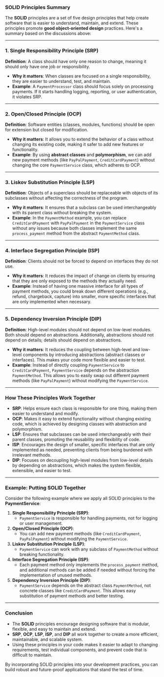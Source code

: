 ### **SOLID Principles Summary**

The **SOLID** principles are a set of five design principles that help create software that is easier to understand, maintain, and extend. These principles promote **good object-oriented design** practices. Here's a summary based on the discussions above:

---

### **1. Single Responsibility Principle (SRP)**

**Definition**: A class should have only one reason to change, meaning it should only have one job or responsibility.

- **Why it matters**: When classes are focused on a single responsibility, they are easier to understand, test, and maintain.
- **Example**: A `PaymentProcessor` class should focus solely on processing payments. If it starts handling logging, reporting, or user authentication, it violates SRP.
  
---

### **2. Open/Closed Principle (OCP)**

**Definition**: Software entities (classes, modules, functions) should be open for extension but closed for modification.

- **Why it matters**: It allows you to extend the behavior of a class without changing its existing code, making it safer to add new features or functionality.
- **Example**: By using **abstract classes** and **polymorphism**, we can add new payment methods (like `PayPalPayment`, `CreditCardPayment`) without changing the core `PaymentService` class, which adheres to OCP.

---

### **3. Liskov Substitution Principle (LSP)**

**Definition**: Objects of a superclass should be replaceable with objects of its subclasses without affecting the correctness of the program.

- **Why it matters**: It ensures that a subclass can be used interchangeably with its parent class without breaking the system.
- **Example**: In the `PaymentMethod` example, you can replace `CreditCardPayment` with `PayPalPayment` in the `PaymentService` class without any issues because both classes implement the same `process_payment` method from the abstract `PaymentMethod` class.

---

### **4. Interface Segregation Principle (ISP)**

**Definition**: Clients should not be forced to depend on interfaces they do not use.

- **Why it matters**: It reduces the impact of change on clients by ensuring that they are only exposed to the methods they actually need.
- **Example**: Instead of having one massive interface for all types of payment methods, you could break down different operations (e.g., refund, chargeback, capture) into smaller, more specific interfaces that are only implemented when necessary.

---

### **5. Dependency Inversion Principle (DIP)**

**Definition**: High-level modules should not depend on low-level modules. Both should depend on abstractions. Additionally, abstractions should not depend on details; details should depend on abstractions.

- **Why it matters**: It reduces the coupling between high-level and low-level components by introducing abstractions (abstract classes or interfaces). This makes your code more flexible and easier to test.
- **Example**: Instead of directly coupling `PaymentService` to `CreditCardPayment`, `PaymentService` depends on the abstraction `PaymentMethod`. This allows you to easily swap out different payment methods (like `PayPalPayment`) without modifying the `PaymentService`.

---

### **How These Principles Work Together**

- **SRP**: Helps ensure each class is responsible for one thing, making them easier to understand and modify.
- **OCP**: Makes it easy to extend functionality without changing existing code, which is achieved by designing classes with abstraction and polymorphism.
- **LSP**: Ensures that subclasses can be used interchangeably with their parent classes, promoting the reusability and flexibility of code.
- **ISP**: Encourages the design of smaller, specific interfaces that are only implemented as needed, preventing clients from being burdened with irrelevant methods.
- **DIP**: Focuses on decoupling high-level modules from low-level details by depending on abstractions, which makes the system flexible, extensible, and easier to test.

---

### **Example: Putting SOLID Together**

Consider the following example where we apply all SOLID principles to the **PaymentService**:

1. **Single Responsibility Principle (SRP)**:
   - `PaymentService` is responsible for handling payments, not for logging or user management.
2. **Open/Closed Principle (OCP)**:
   - You can add new payment methods (like `CreditCardPayment`, `PayPalPayment`) without modifying the `PaymentService`.
3. **Liskov Substitution Principle (LSP)**:
   - `PaymentService` can work with any subclass of `PaymentMethod` without breaking functionality.
4. **Interface Segregation Principle (ISP)**:
   - Each payment method only implements the `process_payment` method, and additional methods can be added if needed without forcing the implementation of unused methods.
5. **Dependency Inversion Principle (DIP)**:
   - `PaymentService` depends on the abstract class `PaymentMethod`, not concrete classes like `CreditCardPayment`. This allows easy substitution of payment methods and better testing.

---

### **Conclusion**

- The **SOLID** principles encourage designing software that is modular, flexible, and easy to maintain and extend.
- **SRP**, **OCP**, **LSP**, **ISP**, and **DIP** all work together to create a more efficient, maintainable, and scalable system.
- Using these principles in your code makes it easier to adapt to changing requirements, test individual components, and prevent code that is difficult to maintain.

By incorporating SOLID principles into your development practices, you can build robust and future-proof applications that stand the test of time.